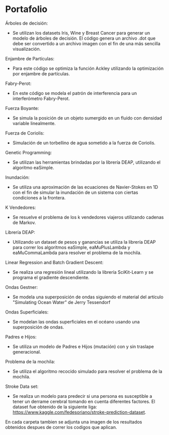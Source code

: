 # Portafolio

Árboles de decisión:
- Se utilizan los datasets Iris, Wine y Breast Cancer para generar un modelo de árboles de decisión. El código genera un archivo .dot que debe ser convertido a un archivo imagen con el fin de una más sencilla visualización.

Enjambre de Partículas:
- Para este código se optimiza la función Ackley utilizando la optimización por enjambre de partículas.

Fabry-Perot:
- En este código se modela el patrón de interferencia para un interferómetro Fabry-Perot.

Fuerza Boyante:
- Se simula la posición de un objeto sumergido en un fluido con densidad variable linealmente.

Fuerza de Coriolis:
- Simulación de un torbellino de agua sometido a la fuerza de Coriolis.

Genetic Programming:
- Se utilizan las herramientas brindadas por la librería DEAP, utilizando el algoritmo eaSimple.

Inundación:
- Se utiliza una aproximación de las ecuaciones de Navier-Stokes en 1D con el fin de simular la inundación de un sistema con ciertas condiciones a la frontera.

K Vendedores:
- Se resuelve el problema de los k vendedores viajeros utilizando cadenas de Markov.

Librería DEAP:
- Utilizando un dataset de pesos y ganancias se utiliza la librería DEAP para correr los algoritmos eaSimple, eaMuPlusLambda y eaMuCommaLambda para resolver el problema de la mochila.

Linear Regression and Batch Gradient Descent:
- Se realiza una regresión lineal utilizando la librería SciKit-Learn y se programa el gradiente descendiente.

Ondas Gestner:
- Se modela una superposición de ondas siguiendo el material del artículo "Simulating Ocean Water" de Jerry Tessendorf

Ondas Superficiales:
- Se modelan las ondas superficiales en el océano usando una superposición de ondas.

Padres e Hijos:
- Se utiliza un modelo de Padres e Hijos (mutación) con y sin traslape generacional.

Problema de la mochila:
- Se utiliza el algoritmo recocido simulado para resolver el problema de la mochila.

Stroke Data set:
- Se realiza un modelo para predecir si una persona es susceptible a tener un derrame cerebral tomando en cuenta diferentes factores. El dataset fue obtenido de la siguiente liga: https://www.kaggle.com/fedesoriano/stroke-prediction-dataset.


En cada carpeta tambien se adjunta una imagen de los resultados obtenidos despues de correr los codigos que aplican.

